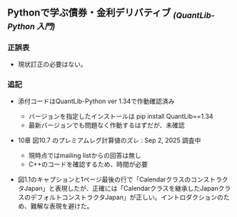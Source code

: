 ## Pythonで学ぶ債券・金利デリバティブ <sub>*(QuantLib-Python 入門)*</sub>

### 正誤表  

- 現状訂正の必要はない。
<!--
| ページ | 誤 | 正 |
|--------|----|----|
|  |  |  |

---
-->

### 追記

- 添付コードはQuantLib-Python ver 1.34で作動確認済み
  - バージョンを指定したインストールは pip install QuantLib==1.34
  - 最新バージョンでも問題なく作動するはずだが、未確認

- 10章 図10.7 のプレミアムレグ計算値のズレ  : Sep 2, 2025 調査中
  - 現時点ではmailing listからの回答は無し
  - C++のコードを確認するため、時間が必要
    
- 図1.1のキャプションと1ページ最後の行で「CalendarクラスのコンストラクタJapan」と表現したが、正確には「Calendarクラスを継承したJapanクラスのデフォルトコンストラクタJapan」が正しい。イントロダクションのため、難解な表現を避けた。
